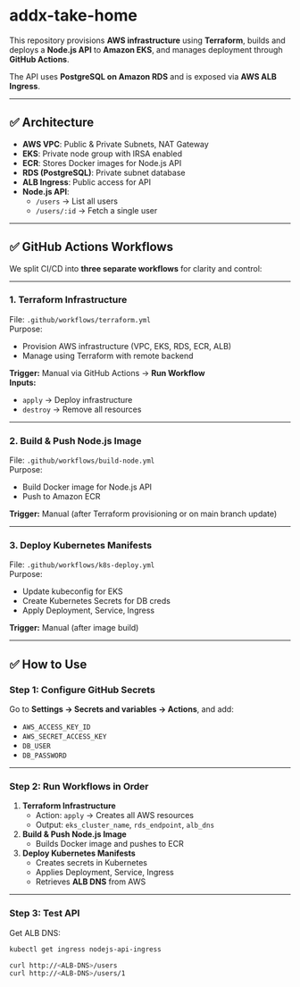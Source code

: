 # addx-take-home

This repository provisions **AWS infrastructure** using **Terraform**, builds and deploys a **Node.js API** to **Amazon EKS**, and manages deployment through **GitHub Actions**.

The API uses **PostgreSQL on Amazon RDS** and is exposed via **AWS ALB Ingress**.

---

## ✅ **Architecture**
- **AWS VPC**: Public & Private Subnets, NAT Gateway
- **EKS**: Private node group with IRSA enabled
- **ECR**: Stores Docker images for Node.js API
- **RDS (PostgreSQL)**: Private subnet database
- **ALB Ingress**: Public access for API
- **Node.js API**:
    - `/users` → List all users
    - `/users/:id` → Fetch a single user

---

## ✅ **GitHub Actions Workflows**
We split CI/CD into **three separate workflows** for clarity and control:

---

### **1. Terraform Infrastructure**
File: `.github/workflows/terraform.yml`  
Purpose:
- Provision AWS infrastructure (VPC, EKS, RDS, ECR, ALB)
- Manage using Terraform with remote backend

**Trigger:** Manual via GitHub Actions → **Run Workflow**  
**Inputs:**
- `apply` → Deploy infrastructure
- `destroy` → Remove all resources

---

### **2. Build & Push Node.js Image**
File: `.github/workflows/build-node.yml`  
Purpose:
- Build Docker image for Node.js API
- Push to Amazon ECR

**Trigger:** Manual (after Terraform provisioning or on main branch update)

---

### **3. Deploy Kubernetes Manifests**
File: `.github/workflows/k8s-deploy.yml`  
Purpose:
- Update kubeconfig for EKS
- Create Kubernetes Secrets for DB creds
- Apply Deployment, Service, Ingress

**Trigger:** Manual (after image build)

---

## ✅ **How to Use**
### **Step 1: Configure GitHub Secrets**
Go to **Settings → Secrets and variables → Actions**, and add:
- `AWS_ACCESS_KEY_ID`
- `AWS_SECRET_ACCESS_KEY`
- `DB_USER`
- `DB_PASSWORD`

---

### **Step 2: Run Workflows in Order**
1. **Terraform Infrastructure**
    - Action: `apply` → Creates all AWS resources
    - Output: `eks_cluster_name`, `rds_endpoint`, `alb_dns`
2. **Build & Push Node.js Image**
    - Builds Docker image and pushes to ECR
3. **Deploy Kubernetes Manifests**
    - Creates secrets in Kubernetes
    - Applies Deployment, Service, Ingress
    - Retrieves **ALB DNS** from AWS

---

### **Step 3: Test API**
Get ALB DNS:
```bash
kubectl get ingress nodejs-api-ingress

curl http://<ALB-DNS>/users
curl http://<ALB-DNS>/users/1
